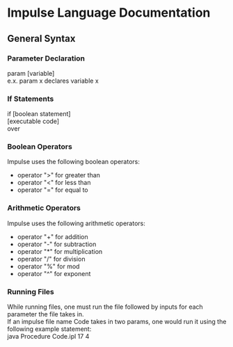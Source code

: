 # Impulse Language Documentation

## General Syntax

### Parameter Declaration

param [variable]   
e.x. param x declares variable x 

### If Statements

if [boolean statement]  
[executable code]  
over

### Boolean Operators

Impulse uses the following boolean operators:
- operator ">" for greater than
- operator "<" for less than
- operator "=" for equal to

### Arithmetic Operators

Impulse uses the following arithmetic operators:
- operator "+" for addition
- operator "-" for subtraction
- operator "*" for multiplication
- operator "/" for division
- operator "%" for mod
- operator "^" for exponent

### Running Files

While running files, one must run the file followed by inputs for each parameter the file takes in.  
If an impulse file name Code takes in two params, one would run it using the following example statement:  
java Procedure Code.ipl 17 4  


